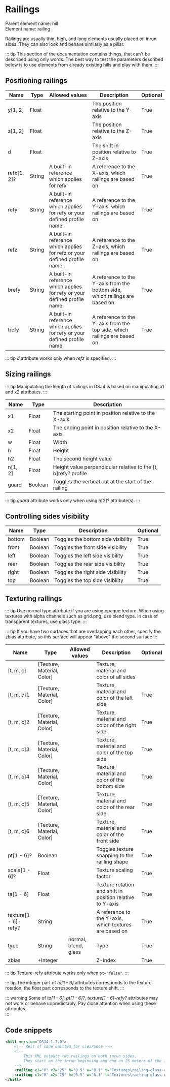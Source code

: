 # Railings

Parent element name: hill\
Element name: railing

Railings are usually thin, high, and long elements usually placed on inrun sides. They can also look and behave similarly as a pillar.

::: tip
This section of the documentation contains things, that can't be described using only words. The best way to test the parameters described below is to use elements from already existing hills and play with them.
:::

## Positioning railings

| Name        | Type   | Allowed values                                                           | Description                                                                 | Optional |
| ----------- | ------ | ------------------------------------------------------------------------ | --------------------------------------------------------------------------- | -------- |
| y[1, 2]     | Float  |                                                                          | The position relative to the Y-axis                                         | True     |
| z[1, 2]     | Float  |                                                                          | The position relative to the Z-axis                                         | True     |
| d           | Float  |                                                                          | The shift in position relative to Z-axis                                    | True     |
| refx[1, 2]? | String | A built-in reference which applies for refx                              | A reference to the X-axis, which railings are based on                      | True     |
| refy        | String | A built-in reference which applies for refy or your defined profile name | A reference to the Y-axis, which railings are based on                      | True     |
| refz        | String | A built-in reference which applies for refz or your defined profile name | A reference to the Z-axis, which railings are based on                      | True     |
| brefy       | String | A built-in reference which applies for refy or your defined profile name | A reference to the Y-axis from the bottom side, which railings are based on | True     |
| trefy       | String | A built-in reference which applies for refy or your defined profile name | A reference to the Y-axis from the top side, which railings are based on    | True     |

::: tip
*d* attribute works only when *refz* is specified.
:::

## Sizing railings

::: tip
Manipulating the length of railings in DSJ4 is based on manipulating x1 and x2 attributes.
:::

| Name    | Type    | Description                                                    |
| ------- | ------- | -------------------------------------------------------------- |
| x1      | Float   | The starting point in position relative to the X-axis          |
| x2      | Float   | The ending point in position relative to the X-axis            |
| w       | Float   | Width                                                          |
| h       | Float   | Height                                                         |
| h2      | Float   | The second height value                                        |
| n[1, 2] | Float   | Height value perpendicular relative to the [t, b]refy? profile |
| guard   | Boolean | Toggles the vertical cut at the start of the railing           |

::: tip
*guard* attribute works only when using h[2]? attribute(s).
:::

## Controlling sides visibility

| Name   | Type    | Description                        | Optional |
| ------ | ------- | ---------------------------------- | -------- |
| bottom | Boolean | Toggles the bottom side visibility | True     |
| front  | Boolean | Toggles the front side visibility  | True     |
| left   | Boolean | Toggles the left side visibility   | True     |
| rear   | Boolean | Toggles the rear side visibility   | True     |
| right  | Boolean | Toggles the right side visibility  | True     |
| top    | Boolean | Toggles the top side visibility    | True     |

## Texturing railings

::: tip
Use normal type attribute if you are using opaque texture. When using textures with alpha channels such as grid.png, use blend type. In case of transparent textures, use glass type.
:::

::: tip
If you have two surfaces that are overlapping each other, specify the zbias attribute, so this surface will appear "above" the second surface
:::

| Name                 | Type                       | Allowed values       | Description                                               | Optional |
| -------------------- | -------------------------- | -------------------- | --------------------------------------------------------- | -------- |
| [t, m, c]            | [Texture, Material, Color] |                      | Texture, material and color of all sides                  |          |
| [t, m, c]1           | [Texture, Material, Color] |                      | Texture, material and color of the left side              | True     |
| [t, m, c]2           | [Texture, Material, Color] |                      | Texture, material and color of the right side             | True     |
| [t, m, c]3           | [Texture, Material, Color] |                      | Texture, material and color of the top side               | True     |
| [t, m, c]4           | [Texture, Material, Color] |                      | Texture, material and color of the bottom side            | True     |
| [t, m, c]5           | [Texture, Material, Color] |                      | Texture, material and color of the rear side              | True     |
| [t, m, c]6           | [Texture, Material, Color] |                      | Texture, material and color of the front side             | True     |
| pt[1 - 6]?           | Boolean                    |                      | Toggles texture snapping to the railling shape            | True     |
| scale[1 - 6]?        | Float                      |                      | Texture scaling factor                                    | True     |
| ta[1 - 6]            | Float                      |                      | Texture rotation and shift in position relative to Y-axis | True     |
| texture[1 - 6]-refy? | String                     |                      | A reference to the Y-axis, which textures are based on    | True     |
| type                 | String                     | normal, blend, glass | Type                                                      | True     |
| zbias                | +Integer                   |                      | Z-index                                                   | True     |

::: tip
Texture-refy attribute works only when `pt="false"`. 
:::

::: tip
The integer part of *ta[1 - 6]* attributes corresponds to the texture rotation, the float part corresponds to the texture shift.
:::

::: warning
Some of *ta[1 - 6], pt[1 - 6]?, texture[1 - 6]-refy?* attributes may not work or behave unpredictably. Pay close attention when using these attributes.   
:::

## Code snippets

``` xml
<hill version="DSJ4-1.7.0">
    <!-- Rest of code omitted for clearance -->
    <!-- 
        This XML outputs two railings on both inrun sides.
        They start on the inrun beginning and end on 25 meters of the inrun.
    -->
    <railing x1="0" x2="25" h="0.5" w="0.1" t="Textures\railing-glass-cut.png" m="Materials\window.xml" c="0xFFFFFFFF" y="0" z="-1" refx="inrun" />
    <railing x1="0" x2="25" h="0.5" w="0.1" t="Textures\railing-glass-cut.png" m="Materials\window.xml" c="0xFFFFFFFF" y="0" z="1" refx="inrun" />
</hill>
```
